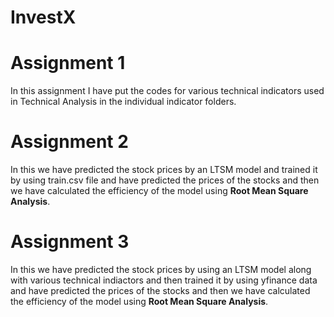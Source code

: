# InvestX
# Assignment 1
In this assignment I have put the codes for various technical indicators used in Technical Analysis in the individual indicator folders.
# Assignment 2
In this we have predicted the stock prices by an LTSM model and trained it by using train.csv file and have predicted the prices of the stocks and then we have calculated the efficiency of the model using **Root Mean Square Analysis**.
# Assignment 3
In this we have predicted the stock prices by using an LTSM model along with various technical indiactors and then trained it by using yfinance data and have predicted the prices of the stocks and then we have calculated the efficiency of the model using **Root Mean Square Analysis**.



